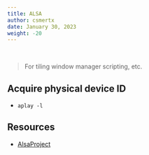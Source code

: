 ```yaml
---
title: ALSA
author: csmertx
date: January 30, 2023
weight: -20
---
```


<br />

> For tiling window manager scripting, etc.

## Acquire physical device ID

- ```aplay -l```

## Resources

- [AlsaProject](https://alsa-project.org/wiki/Main_Page)